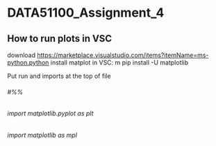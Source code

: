 # DATA51100_Assignment_4

## How to run plots in VSC

download https://marketplace.visualstudio.com/items?itemName=ms-python.python
install matplot in VSC: 
m pip install -U matplotlib

Put run and imports at the top of file
###### #%%
###### import matplotlib.pyplot as plt
###### import matplotlib as mpl

